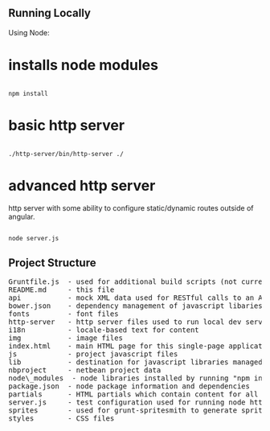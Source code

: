 Running Locally
---------------

Using Node:

# installs node modules
<code>
npm install
</code>

# basic http server
<code>
./http-server/bin/http-server ./
</code>

# advanced http server

http server with some ability to configure static/dynamic routes
outside of angular.

<code>
node server.js
</code>


Project Structure
-----------------

<pre>
Gruntfile.js  - used for additional build scripts (not currently used)
README.md     - this file
api           - mock XML data used for RESTful calls to an API server
bower.json    - dependency management of javascript libaries
fonts         - font files
http-server   - http server files used to run local dev server
i18n          - locale-based text for content
img           - image files
index.html    - main HTML page for this single-page application
js            - project javascript files
lib           - destination for javascript libraries managed by bower
nbproject     - netbean project data
node\_modules  - node libraries installed by running "npm install"
package.json  - node package information and dependencies
partials      - HTML partials which contain content for all views and dialogs
server.js     - test configuration used for running node http server above
sprites       - used for grunt-spritesmith to generate sprite maps (not currently used)
styles        - CSS files
</pre>
